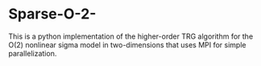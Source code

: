 # Sparse-O-2-

This is a python implementation of the higher-order TRG algorithm for the O(2) nonlinear sigma model in two-dimensions that uses MPI for simple parallelization.
